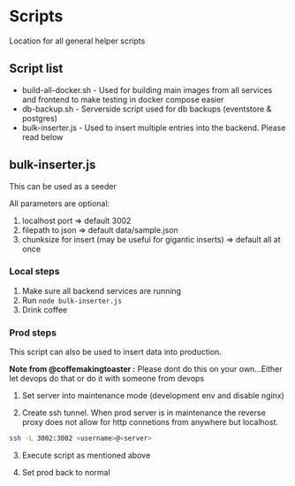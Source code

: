 # Scripts

Location for all general helper scripts

## Script list

- build-all-docker.sh - Used for building main images from all services and frontend to make testing in docker compose easier
- db-backup.sh - Serverside script used for db backups (eventstore & postgres)
- bulk-inserter.js - Used to insert multiple entries into the backend. Please read below

## bulk-inserter.js

This can be used as a seeder

All parameters are optional:

1. localhost port => default 3002
2. filepath to json => default data/sample.json
3. chunksize for insert (may be useful for gigantic inserts) => default all at once

### Local steps

1. Make sure all backend services are running
2. Run `node bulk-inserter.js `
3. Drink coffee

### Prod steps

This script can also be used to insert data into production.

**Note from @coffemakingtoaster :** Please dont do this on your own...Either let devops do that or do it with someone from devops

1. Set server into maintenance mode (development env and disable nginx)

2. Create ssh tunnel. When prod server is in maintenance the reverse proxy does not allow for http connetions from anywhere but localhost.

```sh
ssh -L 3002:3002 <username>@<server>
```

3. Execute script as mentioned above

4. Set prod back to normal
